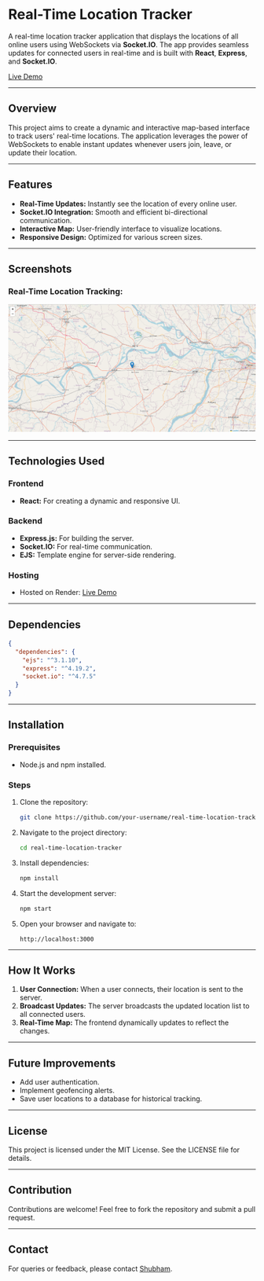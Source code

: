# Real-Time Location Tracker

A real-time location tracker application that displays the locations of all online users using WebSockets via **Socket.IO**. The app provides seamless updates for connected users in real-time and is built with **React**, **Express**, and **Socket.IO**.

[Live Demo](https://maps-d6jv.onrender.com/)

---

## Overview
This project aims to create a dynamic and interactive map-based interface to track users' real-time locations. The application leverages the power of WebSockets to enable instant updates whenever users join, leave, or update their location.

---

## Features
- **Real-Time Updates:** Instantly see the location of every online user.
- **Socket.IO Integration:** Smooth and efficient bi-directional communication.
- **Interactive Map:** User-friendly interface to visualize locations.
- **Responsive Design:** Optimized for various screen sizes.

---

## Screenshots
### Real-Time Location Tracking:
![Screenshot 1](./Screenshots/ss1.png)

---

## Technologies Used

### Frontend
- **React:** For creating a dynamic and responsive UI.

### Backend
- **Express.js:** For building the server.
- **Socket.IO:** For real-time communication.
- **EJS:** Template engine for server-side rendering.

### Hosting
- Hosted on Render: [Live Demo](https://maps-d6jv.onrender.com/)

---

## Dependencies
```json
{
  "dependencies": {
    "ejs": "^3.1.10",
    "express": "^4.19.2",
    "socket.io": "^4.7.5"
  }
}
```

---

## Installation

### Prerequisites
- Node.js and npm installed.

### Steps
1. Clone the repository:
   ```bash
   git clone https://github.com/your-username/real-time-location-tracker.git
   ```

2. Navigate to the project directory:
   ```bash
   cd real-time-location-tracker
   ```

3. Install dependencies:
   ```bash
   npm install
   ```

4. Start the development server:
   ```bash
   npm start
   ```

5. Open your browser and navigate to:
   ```
   http://localhost:3000
   ```

---

## How It Works
1. **User Connection:** When a user connects, their location is sent to the server.
2. **Broadcast Updates:** The server broadcasts the updated location list to all connected users.
3. **Real-Time Map:** The frontend dynamically updates to reflect the changes.

---

## Future Improvements
- Add user authentication.
- Implement geofencing alerts.
- Save user locations to a database for historical tracking.

---

## License
This project is licensed under the MIT License. See the LICENSE file for details.

---

## Contribution
Contributions are welcome! Feel free to fork the repository and submit a pull request.

---

## Contact
For queries or feedback, please contact [Shubham](mailto:shubhamjaishu@gmail.com).
